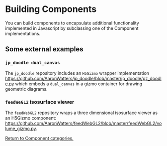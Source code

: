 
# Building Components

You can build components to encapsulate additional functionality implemented in Javascript
by subclassing one of the Component implementations.

## Some external examples

### `jp_doodle dual_canvas`

The `jp_doodle` repository includes an `H5Gizmo` wrapper implementation
<a href="https://github.com/AaronWatters/jp_doodle/blob/master/jp_doodle/gz_doodle.py">
https://github.com/AaronWatters/jp_doodle/blob/master/jp_doodle/gz_doodle.py
</a> which embeds a `dual_canvas` in a gizmo container for drawing geometric diagrams.

### `feedWeGL2` isosurface viewer

The `feedWebGL2` repository wraps a three dimensional isosurface viewer as an H5Gizmo component:
<a href="https://github.com/AaronWatters/feedWebGL2/blob/master/feedWebGL2/volume_gizmo.py">
https://github.com/AaronWatters/feedWebGL2/blob/master/feedWebGL2/volume_gizmo.py</a>.

<a href="./README.md">
Return to Component categories.
</a>
